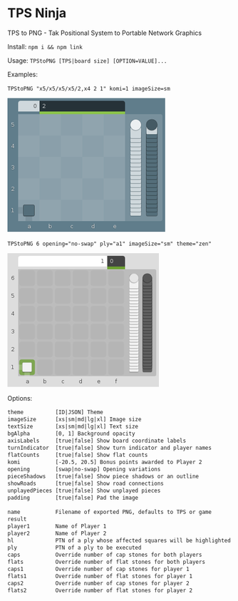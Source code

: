 TPS Ninja
===

TPS to PNG - Tak Positional System to Portable Network Graphics

Install: `npm i && npm link`

Usage: `TPStoPNG [TPS|board size] [OPTION=VALUE]...`

Examples:

`TPStoPNG "x5/x5/x5/x5/2,x4 2 1" komi=1 imageSize=sm`

![Example 1](/x5-x5-x5-x5-2,x4%202%201.png)

`TPStoPNG 6 opening="no-swap" ply="a1" imageSize="sm" theme="zen"`

![Example 2](/x6-x6-x6-x6-x6-1,x5%202%201.png)

Options:

    theme          [ID|JSON] Theme
    imageSize      [xs|sm|md|lg|xl] Image size
    textSize       [xs|sm|md|lg|xl] Text size
    bgAlpha        [0, 1] Background opacity
    axisLabels     [true|false] Show board coordinate labels
    turnIndicator  [true|false] Show turn indicator and player names
    flatCounts     [true|false] Show flat counts
    komi           [-20.5, 20.5] Bonus points awarded to Player 2
    opening        [swap|no-swap] Opening variations
    pieceShadows   [true|false] Show piece shadows or an outline
    showRoads      [true|false] Show road connections
    unplayedPieces [true|false] Show unplayed pieces
    padding        [true|false] Pad the image

    name           Filename of exported PNG, defaults to TPS or game result
    player1        Name of Player 1
    player2        Name of Player 2
    hl             PTN of a ply whose affected squares will be highlighted
    ply            PTN of a ply to be executed
    caps           Override number of cap stones for both players
    flats          Override number of flat stones for both players
    caps1          Override number of cap stones for player 1
    flats1         Override number of flat stones for player 1
    caps2          Override number of cap stones for player 2
    flats2         Override number of flat stones for player 2
